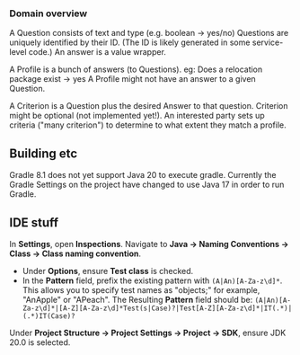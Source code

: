 ### Domain overview
A Question consists of text and type (e.g. boolean -> yes/no)
Questions are uniquely identified by their ID. (The ID is likely generated in some service-level code.)
An answer is a value wrapper.

A Profile is a bunch of answers (to Questions). eg: Does a relocation package exist -> yes
A Profile might not have an answer to a given Question.

A Criterion is a Question plus the desired Answer to that question.
Criterion might be optional (not implemented yet!).
An interested party sets up criteria ("many criterion") to determine to what extent they match a profile.


## Building etc

Gradle 8.1 does not yet support Java 20 to execute gradle.
Currently the Gradle Settings on the project have changed to use Java 17 in order to run Gradle.


## IDE stuff

In **Settings**, open **Inspections**. Navigate to **Java -> Naming Conventions -> Class -> Class naming convention**.
* Under **Options**, ensure **Test class** is checked.
* In the **Pattern** field, prefix the existing pattern with ```(A|An)[A-Za-z\d]*```.
  This allows you to specify test names as "objects;" for example, "AnApple" or "APeach".
  The Resulting **Pattern** field should be:
     ```(A|An)[A-Za-z\d]*|[A-Z][A-Za-z\d]*Test(s|Case)?|Test[A-Z][A-Za-z\d]*|IT(.*)|(.*)IT(Case)?```


Under **Project Structure -> Project Settings -> Project -> SDK**, ensure JDK 20.0 is selected.
